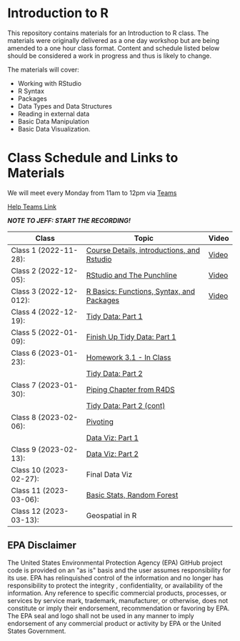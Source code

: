 # Introduction to R

This repository contains materials for an Introduction to R class. The materials were originally delivered as a one day workshop but are being amended to a one hour class format. Content and schedule listed below should be considered a work in progress and thus is likely to change.

The materials will cover:

-   Working with RStudio
-   R Syntax
-   Packages
-   Data Types and Data Structures
-   Reading in external data
-   Basic Data Manipulation
-   Basic Data Visualization.

# Class Schedule and Links to Materials

We will meet every Monday from 11am to 12pm via [Teams](https://teams.microsoft.com/l/meetup-join/19%3ameeting_ZGZkNjYzYjAtMDdjMi00MGZiLTkyNGItODUxMjY5ZWQyNmMx%40thread.v2/0?context=%7b%22Tid%22%3a%2288b378b3-6748-4867-acf9-76aacbeca6a7%22%2c%22Oid%22%3a%2290904e2a-aa82-465e-9922-afce4bc6d524%22%7d)

[Help Teams Link](https://teams.microsoft.com/l/meetup-join/19:meeting_OTMxMTI5MjQtMjc4ZC00YjkzLTlhODAtMGE3NGIzMDIxMjA2@thread.v2/0?context=%7B%22Tid%22:%2288b378b3-6748-4867-acf9-76aacbeca6a7%22,%22Oid%22:%22562059a4-d9bf-4414-8cdf-b57227ac0d79%22%7D)


***NOTE TO JEFF: START THE RECORDING!***

| Class                  | Topic                                                                 | Video |
|----------------|-----------------------------------------|----------------|
| Class 1 (2022-11-28):  | [Course Details, introductions, and Rstudio](lessons/00_first_class.md)|[Video](https://usepa-my.sharepoint.com/:v:/g/personal/hollister_jeff_epa_gov/EeN1V7Ylsu9FktnXb8_rEZoBuGdQ-2yAP8Vck8os_d42SQ)       |
| Class 2 (2022-12-05):  | [RStudio and The Punchline](lessons/01_rstudio.md)                    |[Video](https://usepa-my.sharepoint.com/:v:/g/personal/hollister_jeff_epa_gov/EYpjW84-XZdEsvOzwLdORpoB4YKd1lBG4qyipi3JLzRMPg)       |
| Class 3 (2022-12-012): | [R Basics: Functions, Syntax, and Packages](lessons/02_r_basics.md)   |[Video](https://usepa-my.sharepoint.com/:v:/g/personal/hollister_jeff_epa_gov/EYNJMKX70zhOmxFubHflwzMBRq8CoBqoubk45NyfpksG0A)|
| Class 4 (2022-12-19):  | [Tidy Data: Part 1](lessons/03_tidy_data_in_r_1.md)                   |       |
| Class 5 (2022-01-09):  | [Finish Up Tidy Data: Part 1](lessons/03_tidy_data_in_r_1.md)         |       |
| Class 6 (2023-01-23):  | [Homework 3.1 - In Class](lessons/03_tidy_data_in_r_1.md#homework-31) |       |
|                        | [Tidy Data: Part 2](lessons/03_tidy_data_in_r_2.md)                   |       |
| Class 7 (2023-01-30):  | [Piping Chapter from R4DS](https://r4ds.had.co.nz/pipes.html)         |       |
|                        | [Tidy Data: Part 2 (cont)](lessons/03_tidy_data_in_r_2.md#mutate)     |       |
| Class 8 (2023-02-06):  | [Pivoting](lessons/03_tidy_data_in_r_2.md#pivoting)                   |       |
|                        | [Data Viz: Part 1](lessons/04_data_viz_with_ggplot2.md)               |       |
| Class 9 (2023-02-13):  | [Data Viz: Part 2](lessons/04_data_viz_with_ggplot2.md)               |       |
| Class 10 (2023-02-27): | Final Data Viz                                                        |       |
| Class 11 (2023-03-06): | [Basic Stats, Random Forest](lessons/06_basic_stats.md)               |       |
| Class 12 (2023-03-13): | Geospatial in R                                                       |       |

## EPA Disclaimer

The United States Environmental Protection Agency (EPA) GitHub project code is provided on an "as is" basis and the user assumes responsibility for its use. EPA has relinquished control of the information and no longer has responsibility to protect the integrity , confidentiality, or availability of the information. Any reference to specific commercial products, processes, or services by service mark, trademark, manufacturer, or otherwise, does not constitute or imply their endorsement, recommendation or favoring by EPA. The EPA seal and logo shall not be used in any manner to imply endorsement of any commercial product or activity by EPA or the United States Government.
